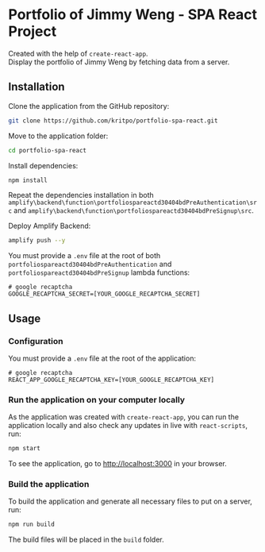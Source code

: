 # Portfolio of Jimmy Weng - SPA React Project

Created with the help of `create-react-app`.\
Display the portfolio of Jimmy Weng by fetching data from a server.

## Installation

Clone the application from the GitHub repository:

```sh
git clone https://github.com/kritpo/portfolio-spa-react.git
```

Move to the application folder:

```sh
cd portfolio-spa-react
```

Install dependencies:

```sh
npm install
```

Repeat the dependencies installation in both `amplify\backend\function\portfoliospareactd30404bdPreAuthentication\src` and `amplify\backend\function\portfoliospareactd30404bdPreSignup\src`.

Deploy Amplify Backend:

```sh
amplify push --y
```

You must provide a `.env` file at the root of both `portfoliospareactd30404bdPreAuthentication` and `portfoliospareactd30404bdPreSignup` lambda functions:

```env
# google recaptcha
GOOGLE_RECAPTCHA_SECRET=[YOUR_GOOGLE_RECAPTCHA_SECRET]
```

## Usage

### Configuration

You must provide a `.env` file at the root of the application:

```env
# google recaptcha
REACT_APP_GOOGLE_RECAPTCHA_KEY=[YOUR_GOOGLE_RECAPTCHA_KEY]
```

### Run the application on your computer locally

As the application was created with `create-react-app`, you can run the application locally and also check any updates in live with `react-scripts`, run:

```sh
npm start
```

To see the application, go to [http://localhost:3000](http://localhost:3000) in your browser.

### Build the application

To build the application and generate all necessary files to put on a server, run:

```sh
npm run build
```

The build files will be placed in the `build` folder.
